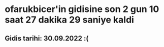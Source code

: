 # ofarukbicer'in gidisine son 2 gun 10 saat 27 dakika 29 saniye kaldi

## Gidis tarihi: 30.09.2022 :(